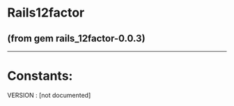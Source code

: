 # Rails12factor

(from gem rails_12factor-0.0.3)
---

---
# Constants:

VERSION
:   [not documented]



